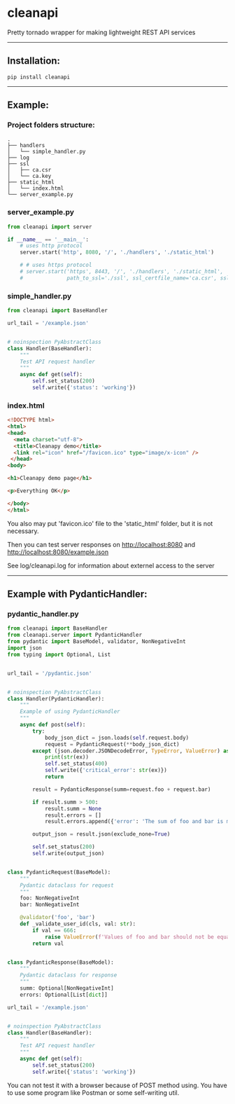 # cleanapi
Pretty tornado wrapper for making lightweight REST API services

____
## Installation:
```
pip install cleanapi
```
____
## Example:

### Project folders structure:
```
.
├── handlers
│   └── simple_handler.py
├── log
├── ssl
│   ├── ca.csr
│   └── ca.key
├── static_html
│   └── index.html
└── server_example.py
```

### server_example.py
```python
from cleanapi import server

if __name__ == '__main__':
    # uses http protocol
    server.start('http', 8080, '/', './handlers', './static_html')

    # # uses https protocol
    # server.start('https', 8443, '/', './handlers', './static_html',
    #              path_to_ssl='./ssl', ssl_certfile_name='ca.csr', ssl_keyfile_name='ca.key')
```

### simple_handler.py
```python
from cleanapi import BaseHandler

url_tail = '/example.json'


# noinspection PyAbstractClass
class Handler(BaseHandler):
    """
    Test API request handler
    """
    async def get(self):
        self.set_status(200)
        self.write({'status': 'working'})
```

### index.html
```html
<!DOCTYPE html>
<html>
<head>
  <meta charset="utf-8">
  <title>Cleanapy demo</title>
  <link rel="icon" href="/favicon.ico" type="image/x-icon" />
 </head>
<body>

<h1>Cleanapy demo page</h1>

<p>Everything OK</p>

</body>
</html>
```
You also may put 'favicon.ico' file to the 'static_html' folder, but it is not necessary.

Then you can test server responses on [http://localhost:8080](http://localhost:8080) and [http://localhost:8080/example.json](http://localhost:8080/example.json)

See log/cleanapi.log for information about externel access to the server
____

## Example with PydanticHandler:

### pydantic_handler.py
```python
from cleanapi import BaseHandler
from cleanapi.server import PydanticHandler
from pydantic import BaseModel, validator, NonNegativeInt
import json
from typing import Optional, List


url_tail = '/pydantic.json'


# noinspection PyAbstractClass
class Handler(PydanticHandler):
    """
    Example of using PydanticHandler
    """
    async def post(self):
        try:
            body_json_dict = json.loads(self.request.body)
            request = PydanticRequest(**body_json_dict)
        except (json.decoder.JSONDecodeError, TypeError, ValueError) as ex:
            print(str(ex))
            self.set_status(400)
            self.write({'critical_error': str(ex)})
            return

        result = PydanticResponse(summ=request.foo + request.bar)

        if result.summ > 500:
            result.summ = None
            result.errors = []
            result.errors.append({'error': 'The sum of foo and bar is more than 1000'})

        output_json = result.json(exclude_none=True)

        self.set_status(200)
        self.write(output_json)


class PydanticRequest(BaseModel):
    """
    Pydantic dataclass for request
    """
    foo: NonNegativeInt
    bar: NonNegativeInt

    @validator('foo', 'bar')
    def _validate_user_id(cls, val: str):
        if val == 666:
            raise ValueError(f'Values of foo and bar should not be equal to 666')
        return val


class PydanticResponse(BaseModel):
    """
    Pydantic dataclass for response
    """
    summ: Optional[NonNegativeInt]
    errors: Optional[List[dict]]

url_tail = '/example.json'


# noinspection PyAbstractClass
class Handler(BaseHandler):
    """
    Test API request handler
    """
    async def get(self):
        self.set_status(200)
        self.write({'status': 'working'})
```

You can not test it with a browser because of POST method using. You have to use some program like Postman or some self-writing util.
